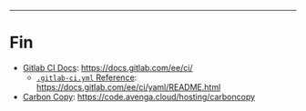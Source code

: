 ---
# Fin

- [Gitlab CI Docs](https://docs.gitlab.com/ee/ci/): https://docs.gitlab.com/ee/ci/
  - [`.gitlab-ci.yml` Reference](https://docs.gitlab.com/ee/ci/yaml/README.html): https://docs.gitlab.com/ee/ci/yaml/README.html 
- [Carbon Copy](https://code.avenga.cloud/hosting/carboncopy): https://code.avenga.cloud/hosting/carboncopy
